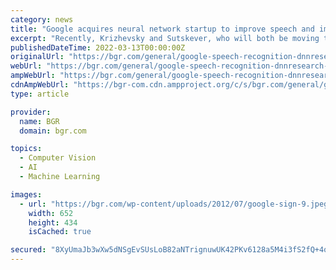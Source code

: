 ```yaml
---
category: news
title: "Google acquires neural network startup to improve speech and image recognition software"
excerpt: "Recently, Krizhevsky and Sutskever, who will both be moving to Google, developed a system that dramatically improved the state of the art in object recognition. “This is a wonderful opportunity ..."
publishedDateTime: 2022-03-13T00:00:00Z
originalUrl: "https://bgr.com/general/google-speech-recognition-dnnresearch-373125/"
webUrl: "https://bgr.com/general/google-speech-recognition-dnnresearch-373125/"
ampWebUrl: "https://bgr.com/general/google-speech-recognition-dnnresearch-373125/amp/"
cdnAmpWebUrl: "https://bgr-com.cdn.ampproject.org/c/s/bgr.com/general/google-speech-recognition-dnnresearch-373125/amp/"
type: article

provider:
  name: BGR
  domain: bgr.com

topics:
  - Computer Vision
  - AI
  - Machine Learning

images:
  - url: "https://bgr.com/wp-content/uploads/2012/07/google-sign-9.jpeg?quality=82&strip=all"
    width: 652
    height: 434
    isCached: true

secured: "8XyUmaJb3wXw5dNSgEvSUsLoB82aNTrignuwUK42PKv6128a5M4i3fS2fQ+4qATkiwZDF3A98dhTmbV2TVjB/fzJu6pY8gO4qTxYqz/NZaNiEFMCVocxifiRa1K757Jtaq2Uj7IKc03y6dPgTT+NovkgbSP20vaXVr09KhYE+OCQv9FqG97n9Riyh2QTqD4/T6TfPawlf13KwqLgzqlwIfDX1vH/rRQPHFVGVOUKrKjF1gSEGuL/nND4NbjslxLOmKTb1dnoTWFeaoilVd/jxBjEgA0GEIw6ju4xIqj4qAri1WsGMHrtkDMy6XC854Q1ibdxZkbRO7Z0RIdb0oMp8FCXl2ExAxPEH5nkE1OpYTY=;lwyhqD6eEAoofjwpXIqpEg=="
---
```


